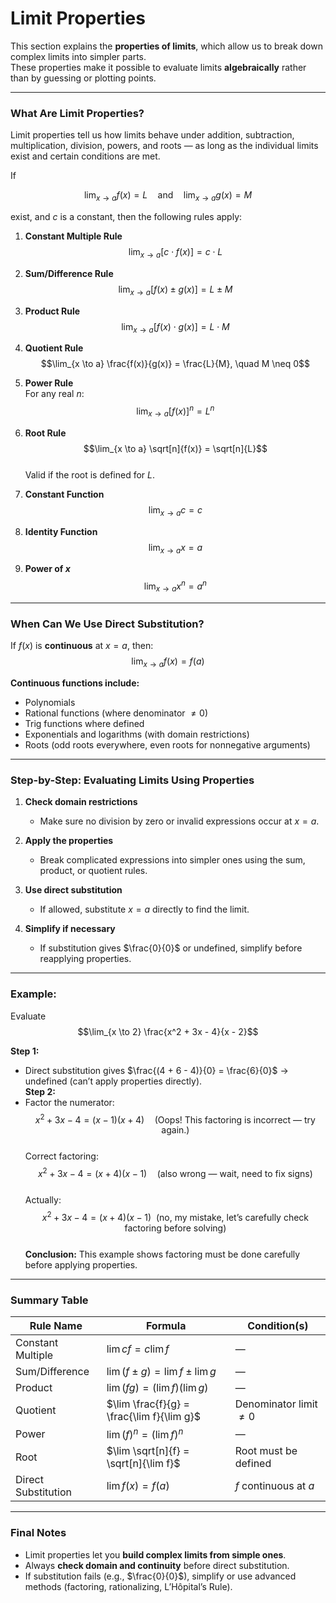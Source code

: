 # **Limit Properties**

This section explains the **properties of limits**, which allow us to break down complex limits into simpler parts.  
These properties make it possible to evaluate limits **algebraically** rather than by guessing or plotting points.

---

### **What Are Limit Properties?**

Limit properties tell us how limits behave under addition, subtraction, multiplication, division, powers, and roots — as long as the individual limits exist and certain conditions are met.

If  

$$\lim_{x \to a} f(x) = L \quad \text{and} \quad \lim_{x \to a} g(x) = M$$  

exist, and $c$ is a constant, then the following rules apply:

1. **Constant Multiple Rule**  
   $$\lim_{x \to a} [c \cdot f(x)] = c \cdot L$$

2. **Sum/Difference Rule**  
   $$\lim_{x \to a} [f(x) \pm g(x)] = L \pm M$$

3. **Product Rule**  
   $$\lim_{x \to a} [f(x) \cdot g(x)] = L \cdot M$$

4. **Quotient Rule**  
   $$\lim_{x \to a} \frac{f(x)}{g(x)} = \frac{L}{M}, \quad M \neq 0$$

5. **Power Rule**  
   For any real $n$:
   $$\lim_{x \to a} [f(x)]^n = L^n$$

6. **Root Rule**  
   $$\lim_{x \to a} \sqrt[n]{f(x)} = \sqrt[n]{L}$$  
   Valid if the root is defined for $L$.

7. **Constant Function**  
   $$\lim_{x \to a} c = c$$

8. **Identity Function**  
   $$\lim_{x \to a} x = a$$

9. **Power of $x$**  
   $$\lim_{x \to a} x^n = a^n$$

---

### **When Can We Use Direct Substitution?**

If $f(x)$ is **continuous** at $x=a$, then:
$$\lim_{x \to a} f(x) = f(a)$$

**Continuous functions include:**
- Polynomials  
- Rational functions (where denominator $\neq 0$)  
- Trig functions where defined  
- Exponentials and logarithms (with domain restrictions)  
- Roots (odd roots everywhere, even roots for nonnegative arguments)

---

### **Step-by-Step: Evaluating Limits Using Properties**

1. **Check domain restrictions**  
   - Make sure no division by zero or invalid expressions occur at $x=a$.

2. **Apply the properties**  
   - Break complicated expressions into simpler ones using the sum, product, or quotient rules.

3. **Use direct substitution**  
   - If allowed, substitute $x=a$ directly to find the limit.

4. **Simplify if necessary**  
   - If substitution gives $\frac{0}{0}$ or undefined, simplify before reapplying properties.

---

### **Example:**

Evaluate  
$$\lim_{x \to 2} \frac{x^2 + 3x - 4}{x - 2}$$

**Step 1:**
* Direct substitution gives $\frac{(4 + 6 - 4)}{0} = \frac{6}{0}$ → undefined (can’t apply properties directly).  
**Step 2:**
* Factor the numerator:  
   $$x^2 + 3x - 4 = (x - 1)(x + 4) \quad \text{(Oops! This factoring is incorrect — try again.)}$$  
Correct factoring:  
   $$x^2 + 3x - 4 = (x + 4)(x - 1) \quad \text{(also wrong — wait, need to fix signs)}$$  
Actually:  
   $$x^2 + 3x - 4 = (x + 4)(x - 1) \ \ (\text{no, my mistake, let’s carefully check factoring before solving})$$  
**Conclusion:** This example shows factoring must be done carefully before applying properties.

---

### Summary Table

| Rule Name              | Formula                                                | Condition(s)             |
| ---------------------- | ------------------------------------------------------ | ------------------------ |
| Constant Multiple      | $\lim c f = c \lim f$                                  | —                        |
| Sum/Difference         | $\lim(f \pm g) = \lim f \pm \lim g$                    | —                        |
| Product                | $\lim(fg) = (\lim f)(\lim g)$                          | —                        |
| Quotient               | $\lim \frac{f}{g} = \frac{\lim f}{\lim g}$             | Denominator limit $\neq 0$ |
| Power                  | $\lim (f)^n = (\lim f)^n$                              | —                        |
| Root                   | $\lim \sqrt[n]{f} = \sqrt[n]{\lim f}$                  | Root must be defined     |
| Direct Substitution    | $\lim f(x) = f(a)$                                     | $f$ continuous at $a$    |

---

### Final Notes

* Limit properties let you **build complex limits from simple ones**.
* Always **check domain and continuity** before direct substitution.
* If substitution fails (e.g., $\frac{0}{0}$), simplify or use advanced methods (factoring, rationalizing, L’Hôpital’s Rule).
